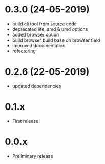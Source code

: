 # 0.3.0 (24-05-2019)

* build cli tool from source code
* deprecated iife, amd & umd options
* added browser option
* build browser build base on browser field
* improved documentation
* refactoring

# 0.2.6 (22-05-2019)

* updated dependencies

# 0.1.x

* First release

# 0.0.x

* Preliminary release

